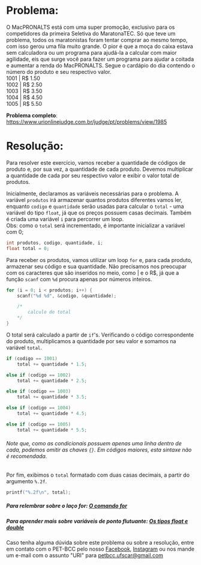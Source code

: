 # Problema:    
O MacPRONALTS está com uma super promoção, exclusivo para os competidores da primeira Seletiva do MaratonaTEC. Só que teve um problema, todos os maratonistas foram tentar comprar ao mesmo tempo, com isso gerou uma fila muito grande. O pior é que a moça do caixa estava sem calculadora ou um programa para ajudá-la a calcular com maior agilidade, eis que surge você para fazer um programa para ajudar a coitada e aumentar a renda do MacPRONALTS. Segue o cardápio do dia contendo o número do produto e seu respectivo valor.  
1001 | R$ 1.50  
1002 | R$ 2.50  
1003 | R$ 3.50  
1004 | R$ 4.50  
1005 | R$ 5.50

**Problema completo**: https://www.urionlinejudge.com.br/judge/pt/problems/view/1985


# Resolução:
Para resolver este exercício, vamos receber a quantidade de códigos de produto e, por sua vez, a quantidade de cada produto. Devemos multiplicar a quantidade de cada por seu respectivo valor e exibir o valor total de produtos.

Inicialmente, declaramos as variáveis necessárias para o problema. A variável `produtos` irá armazenar quantos produtos diferentes vamos ler, enquanto `codigo` e `quantidade` serão usadas para calcular o `total` - uma variável do tipo `float`, já que os preços possuem casas decimais. Também é criada uma variável `i` para percorrer um loop.  
Obs: como o `total` será incrementado, é importante inicializar a variável com 0;

```c
int produtos, codigo, quantidade, i;
float total = 0;
```

Para receber os produtos, vamos utilizar um loop `for` e, para cada produto, armazenar seu código e sua quantidade. Não precisamos nos preocupar com os caracteres que são inseridos no meio, como | e o R$, já que a função `scanf` com `%d` procura apenas por números inteiros.

```c
for (i = 0; i < produtos; i++) {
    scanf("%d %d", &codigo, &quantidade);

    /*
        calculo do total
    */
}
```

O total será calculado a partir de `if`'s. Verificando o código correspondente do produto, multiplicamos a quantidade por seu valor e somamos na variável `total`.

```c
if (codigo == 1001)
    total += quantidade * 1.5;

else if (codigo == 1002)
    total += quantidade * 2.5;

else if (codigo == 1003)
    total += quantidade * 3.5;

else if (codigo == 1004)
    total += quantidade * 4.5;

else if (codigo == 1005)
    total += quantidade * 5.5;
```
###### Note que, como as condicionais possuem apenas uma linha dentro de cada, podemos omitir as chaves `{}`. Em códigos maiores, esta sintaxe não é recomendada.

Por fim, exibimos o `total` formatado com duas casas decimais, a partir do argumento `%.2f`.

```c
printf("%.2f\n", total);
```

##### Para relembrar sobre o laço for: [O comando for](http://linguagemc.com.br/a-estrutura-de-repeticao-for-em-c/)
##### Para aprender mais sobre variáveis de ponto flutuante: [Os tipos float e double](https://www.cprogressivo.net/2012/12/Os-tipos-float-e-double-numeros-decimais-reais-em-C.html)

Caso tenha alguma dúvida sobre este problema ou sobre a resolução, entre em contato com o PET-BCC pelo nosso
[Facebook](https://www.facebook.com/petbcc/),
[Instagram](https://www.instagram.com/petbcc.ufscar/)
ou nos mande um e-mail com o assunto "URI" para  petbcc.ufscar@gmail.com
